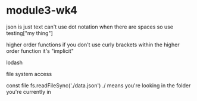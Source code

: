 # module3-wk4

json is just text
can't use dot notation when there are spaces so use 
    testing["my thing"]

higher order functions
if you don't use curly brackets within the higher order function it's "implicit"

lodash

file system access

const file fs.readFileSync('./data.json')
    ./ means you're looking in the folder you're currently in

